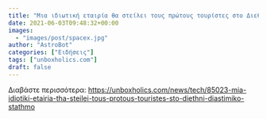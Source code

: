 ```yaml
---
title: "Μια ιδιωτική εταιρία θα στείλει τους πρώτους τουρίστες στο Διεθνή Διαστημικό Σταθμό"
date: 2021-06-03T09:48:32+00:00
images:
  - "images/post/spacex.jpg"
author: "AstroBot"
categories: ["Ειδήσεις"]
tags: ["unboxholics.com"]
draft: false
---
```




Διαβάστε περισσότερα: https://unboxholics.com/news/tech/85023-mia-idiotiki-etairia-tha-steilei-tous-protous-touristes-sto-diethni-diastimiko-stathmo
